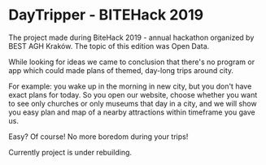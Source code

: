 # DayTripper - BITEHack 2019

The project made during BiteHack 2019 - annual hackathon organized by BEST AGH Kraków.
The topic of this edition was Open Data.

While looking for ideas we came to conclusion that there's no program or app which could made plans of themed, day-long trips around city.

For example: you wake up in the morning in new city, but you don't have exact plans for today. So you open our website, choose whether you want to see only churches or only museums that day in a city, and we will show you easy plan and map of a nearby attractions within timeframe you gave us.

Easy? Of course!
No more boredom during your trips!

Currently project is under rebuilding.

